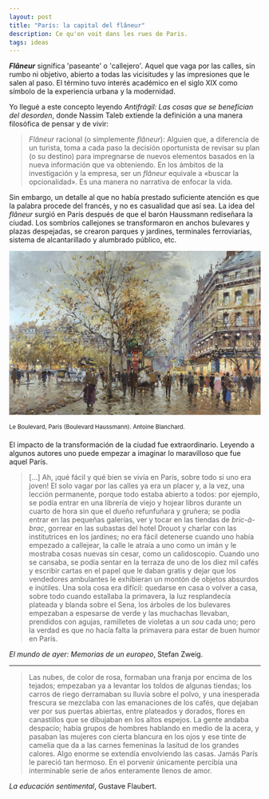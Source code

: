 ```yaml
---
layout: post
title: "París: la capital del flâneur"
description: Ce qu'on voit dans les rues de Paris.
tags: ideas
---
```


***Flâneur*** significa 'paseante' o 'callejero'. Aquel que vaga por las
calles, sin rumbo ni objetivo, abierto a todas las vicisitudes y las
impresiones que le salen al paso. El término tuvo interés académico en el siglo
XIX como símbolo de la experiencia urbana y la modernidad.

Yo llegué a este concepto leyendo *Antifrágil: Las cosas que se benefician del
desorden*, donde Nassim Taleb extiende la definición a una manera filosófica de
pensar y de vivir:

> *Flâneur* racional (o simplemente *flâneur*): Alguien que, a diferencia de un
> turista, toma a cada paso la decisión oportunista de revisar su plan (o su
> destino) para impregnarse de nuevos elementos basados en la nueva información
> que va obteniendo. En los ámbitos de la investigación y la empresa, ser un
> *flâneur* equivale a «buscar la opcionalidad». Es una manera no narrativa de
> enfocar la vida.

Sin embargo, un detalle al que no había prestado suficiente atención es que la
palabra procede del francés, y no es casualidad que así sea. La idea del
*flâneur* surgió en París después de que el barón Haussmann rediseñara la
ciudad. Los sombríos callejones se transformaron en anchos bulevares y plazas
despejadas, se crearon parques y jardines, terminales ferroviarias, sistema de
alcantarillado y alumbrado público, etc.

![Boulevard Haussmann. Antoine Blanchard][1]

<sup>Le Boulevard, Paris (Boulevard Haussmann). Antoine Blanchard.</sup>


El impacto de la transformación de la ciudad fue extraordinario. Leyendo a
algunos autores uno puede empezar a imaginar lo maravilloso que fue aquel
París.


> [...] Ah, ¡qué fácil y qué bien se vivía en París, sobre todo si uno era joven! El
> solo vagar por las calles ya era un placer y, a la vez, una lección permanente,
> porque todo estaba abierto a todos: por ejemplo, se podía entrar en una
> librería de viejo y hojear libros durante un cuarto de hora sin que el dueño
> refunfuñara y gruñera; se podía entrar en las pequeñas galerías, ver y tocar en
> las tiendas de *bric-à-brac*, gorrear en las subastas del hotel Drouot y charlar
> con las institutrices en los jardines; no era fácil detenerse cuando uno había
> empezado a callejear, la calle le atraía a uno como un imán y le mostraba cosas
> nuevas sin cesar, como un calidoscopio. Cuando uno se cansaba, se podía sentar
> en la terraza de uno de los diez mil cafés y escribir cartas en el papel que le
> daban gratis y dejar que los vendedores ambulantes le exhibieran un montón de
> objetos absurdos e inútiles. Una sola cosa era difícil: quedarse en casa o
> volver a casa, sobre todo cuando estallaba la primavera, la luz resplandecía
> plateada y blanda sobre el Sena, los árboles de los bulevares empezaban a
> espesarse de verde y las muchachas llevaban, prendidos con agujas, ramilletes
> de violetas a un *sou* cada uno; pero la verdad es que no hacía falta la
> primavera para estar de buen humor en París.

*El mundo de ayer: Memorias de un europeo*, Stefan Zweig.

---

> Las nubes, de color de rosa, formaban una franja por encima de los tejados;
> empezaban ya a levantar los toldos de algunas tiendas; los carros de riego
> derramaban su lluvia sobre el polvo, y una inesperada frescura se mezclaba
> con las emanaciones de los cafés, que dejaban ver por sus puertas abiertas,
> entre plateados y dorados, flores en canastillos que se dibujaban en los
> altos espejos. La gente andaba despacio; había grupos de hombres hablando en
> medio de la acera, y pasaban las mujeres con cierta blancura en los ojos y
> ese tinte de camelia que da a las carnes femeninas la lasitud de los grandes
> calores. Algo enorme se extendía envolviendo las casas. Jamás París le
> pareció tan hermoso. En el porvenir únicamente percibía una interminable
> serie de años enteramente llenos de amor.

*La educación sentimental*, Gustave Flaubert.


[1]: /assets/images/posts/boulevard-haussmann-antoine-blanchard.png
